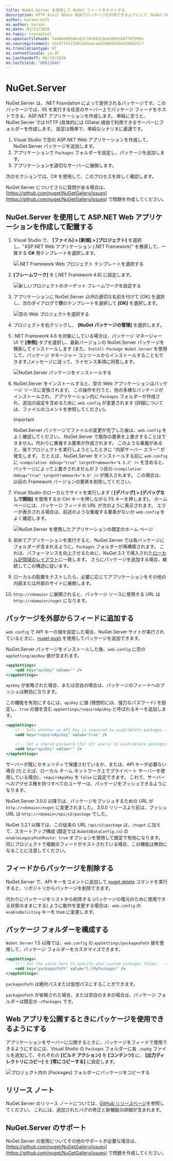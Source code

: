 ```yaml
---
title: NuGet.Server を使用して NuGet フィードをホストする
description: HTTP および OData 経由でパッケージを利用できるようにして、NuGet.Server を使用し、IIS を実行している任意のサーバー上に NuGet パッケージ フィードを作成およびホストする方法です。
author: karann-msft
ms.author: karann
ms.date: 03/13/2018
ms.topic: conceptual
ms.openlocfilehash: 7a806e6b586c63c701642c9e43865cb077d7999c
ms.sourcegitcommit: cbc87fe51330cdd3eacaad3e8656eb4258882fc7
ms.translationtype: HT
ms.contentlocale: ja-JP
ms.lasthandoff: 08/19/2020
ms.locfileid: "88623046"
---
```

# <a name="nugetserver"></a>NuGet.Server

NuGet.Server は、.NET Foundation によって提供されるパッケージです。このパッケージでは、IIS を実行する任意のサーバー上でパッケージ フィードをホストできる、ASP.NET アプリケーションを作成します。 単純に言うと、NuGet.Server では HTTP (具体的には OData) 経由で利用できるサーバーにフォルダーを作成します。 設定は簡単で、単純なシナリオに最適です。

1. Visual Studio で空の ASP.NET Web アプリケーションを作成して、NuGet.Server パッケージを追加します。
1. アプリケーションで `Packages` フォルダーを設定し、パッケージを追加します。
1. アプリケーションを適切なサーバーに展開します。

次のセクションでは、C# を使用して、このプロセスを詳しく確認します。

NuGet.Server についてさらに質問がある場合は、[https://github.com/nuget/NuGetGallery/issues](https://github.com/nuget/NuGetGallery/issues) で問題を作成してください。

## <a name="create-and-deploy-an-aspnet-web-application-with-nugetserver"></a>NuGet.Server を使用して ASP.NET Web アプリケーションを作成して配置する

1. Visual Studio で、 **[ファイル] > [新規] > [プロジェクト]** を選択し、"ASP.NET Web アプリケーション (.NET Framework)" を検索して、一致する **C#** 用テンプレートを選択します。

    ![.NET Framework Web プロジェクト テンプレートを選択する](media/Hosting_00-NuGet.Server-ProjectType.png)

1. **[フレームワーク]** を [.NET Framework 4.6] に設定します。

    ![新しいプロジェクトのターゲット フレームワークを設定する](media/Hosting_01-NuGet.Server-Set4.6.png)

1. アプリケーションに NuGet.Server *以外*の適切な名前を付けて [OK] を選択し、次のダイアログで**空**のテンプレートを選択して **[OK]** を選択します。

    ![空の Web プロジェクトを選択する](media/Hosting_02-NuGet.Server-Empty.png)

1. プロジェクトを右クリックし、 **[NuGet パッケージの管理]** を選択します。

1. .NET Framework 4.6 を対象にしている場合は、パッケージ マネージャー UI で **[参照]** タブを選択し、最新バージョンの NuGet.Server パッケージを検索してインストールします (また、`Install-Package NuGet.Server` を使用して、パッケージ マネージャー コンソールからインストールすることもできます。)メッセージに従って、ライセンス条項に同意します。

    ![NuGet.Server パッケージをインストールする](media/Hosting_03-NuGet.Server-Package.png)

1. NuGet.Server をインストールすると、空の Web アプリケーションはパッケージ ソースに変換されます。 この操作を行うと、他の多様なパッケージがインストールされ、アプリケーション内に `Packages` フォルダーが作成され、追加の設定を含めるために `web.config` が変更されます (詳細については、ファイルのコメントを参照してください)。

    > [!Important]
    > NuGet.Server パッケージでファイルの変更が完了した後は、`web.config` をよく確認してください。 NuGet.Server で既存の要素を上書きすることはできません。代わりに重複する要素が作成されます。 このような重複があると、後でプロジェクトを実行しようとしたときに "内部サーバー エラー" が発生します。 たとえば、NuGet.Server をインストールする前に `web.config` に `<compilation debug="true" targetFramework="4.5.2" />` を含めると、パッケージによって上書きされませんが 2 つ目の `<compilation debug="true" targetFramework="4.6" />` が挿入されます。 この場合は、以前の Framework バージョンの要素を削除してください。

1. Visual Studio のローカルでサイトを実行します ( **[デバッグ] > [デバッグなしで開始]** を使用するか Ctrl キーを押しながら F5 キーを押します)。 ホーム ページには、パッケージ フィードの URL が次のように表示されます。 エラーが表示される場合は、前述のような重複する要素がないか `web.config` をよく確認します。

    ![NuGet.Server を使用したアプリケーションの既定のホーム ページ](media/Hosting_04-NuGet.Server-FeedHomePage.png)

1.  初めてアプリケーションを実行すると、NuGet.Server では各パッケージにフォルダーが含まれるように、`Packages` フォルダーが再構築されます。 これは、パフォーマンスを向上させるために、NuGet 3.3 で導入された[ローカル記憶域のレイアウト](https://blog.nuget.org/20151118/nuget-3.3.html#folder-based-repository-commands)に一致します。 さらにパッケージを追加する場合、継続してこの構造に従います。

1. ローカルの配置をテストしたら、必要に応じてアプリケーションをその他の内部または外部のサイトに展開します。

1. `http://<domain>` に展開されると、パッケージ ソースに使用する URL は `http://<domain>/nuget` になります。

## <a name="adding-packages-to-the-feed-externally"></a>パッケージを外部からフィードに追加する

`web.config` で API キーの値を設定した場合、NuGet.Server サイトが実行されているときに、[nuget push](../reference/cli-reference/cli-ref-push.md) を使用してパッケージを追加できます。

NuGet.Server パッケージをインストールした後、`web.config` に空の `appSetting/apiKey` 値が含まれます。

```xml
<appSettings>
    <add key="apiKey" value="" />
</appSettings>
```

`apiKey` が省略された場合、または空白の場合は、パッケージのフィードへのプッシュは無効になります。

この機能を有効にするには、`apiKey` に値 (理想的には、強力なパスワード) を設定し、`true` の値を含む `appSettings/requireApiKey` と呼ばれるキーを追加します。

```xml
<appSettings>
    <!-- Sets whether an API Key is required to push/delete packages -->
    <add key="requireApiKey" value="true" />

    <!-- Set a shared password (for all users) to push/delete packages -->
    <add key="apiKey" value="" />
</appSettings>
```

サーバーが既にセキュリティで保護されているか、または、API キーが必要ない場合 (たとえば、ローカル チーム ネットワーク上でプライベート サーバーを使用している場合)、`requireApiKey` を `false` に設定できます。 これで、サーバーへのアクセス権を持つすべてのユーザーは、パッケージをプッシュできるようになります。

NuGet.Server 3.0.0 以降では、パッケージをプッシュするための URL が `http://<domain>/nuget` に変更されました。 3\.0.0 リリースより前は、プッシュ URL は `http://<domain>/api/v2/package` でした。

NuGet 3.2.1 以降では、この従来の URL `/api/v2/package` は、`/nuget` に加えて、スタートアップ構成 (既定では `NuGetODataConfig.cs`) の `enableLegacyPushRoute: true` オプションを使用して既定で有効になります。 同じプロジェクトで複数のフィードがホストされている場合、この機能は無効になることに注意してください。

## <a name="removing-packages-from-the-feed"></a>フィードからパッケージを削除する

NuGet.Server で、API キーをコメントに追加して [nuget delete](../reference/cli-reference/cli-ref-delete.md) コマンドを実行すると、リポジトリからパッケージを削除できます。

代わりにパッケージをリストから削除する (パッケージの復元のために使用できる状態のままにする) ように動作を変更する場合は、`web.config` の `enableDelisting` キーを true に変更します。

## <a name="configuring-the-packages-folder"></a>パッケージ フォルダーを構成する

`NuGet.Server` 1.5 以降では、`web.config` の `appSettings/packagesPath` 値を使用して、パッケージ フォルダーをカスタマイズできます。

```xml
<appSettings>
    <!-- Set the value here to specify your custom packages folder. -->
    <add key="packagesPath" value="C:\MyPackages" />
</appSettings>
```

`packagesPath` は絶対パスまたは仮想パスにすることができます。

`packagesPath` が省略された場合、または空白のままの場合は、パッケージ フォルダーは既定の `~/Packages` です。

## <a name="making-packages-available-when-you-publish-the-web-app"></a>Web アプリを公開するときにパッケージを使用できるようにする

アプリケーションをサーバーに公開するときに、パッケージをフィードで使用できるようにするには、Visual Studio の `Packages` フォルダーに各 `.nupkg` ファイルを追加して、それぞれの **[ビルド アクション]** を **[コンテンツ]** に、 **[出力ディレクトリにコピー]** を **[常にコピーする]** に設定します。

![プロジェクト内の [Packages] フォルダーにパッケージをコピーする](media/Hosting_05-NuGet.Server-Package-Folder.png)

## <a name="release-notes"></a>リリース ノート

NuGet.Server のリリース ノートについては、[GitHub リリースページ](https://github.com/NuGet/NuGet.Server/releases)を参照してください。
これには、追加されたバグの修正と新機能の詳細が含まれます。

## <a name="nugetserver-support"></a>NuGet.Server のサポート

NuGet.Server の使用についてその他のサポートが必要な場合は、[https://github.com/nuget/NuGetGallery/issues](https://github.com/nuget/NuGetGallery/issues) で問題を作成してください。

